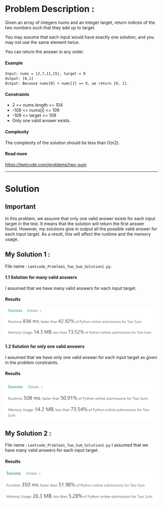 # Problem Description : 

Given an array of integers nums and an integer target, return indices of the two numbers such that they add up to target.

You may assume that each input would have exactly one solution, and you may not use the same element twice.

You can return the answer in any order.

#### Example 
```shell
Input: nums = [2,7,11,15], target = 9
Output: [0,1]
Output: Because nums[0] + nums[1] == 9, we return [0, 1].
```

#### Constraints 

- 2 <= nums.length <= 104
- -109 <= nums[i] <= 109
- -109 <= target <= 109
- Only one valid answer exists.

#### Complexity 
The complexity of the solution should be less than O(n2).

#### Read more
https://leetcode.com/problems/two-sum
<hr>

# Solution 

## Important
In this problem, we assume that only one valid answer exists for each input target in the test. It means that the solution will return the first answer found. However, my solutions give in output all the possible valid answer for each input target. As a result, this will affect the runtime and the memory usage.

## My Solution 1 : 

File name : ```Leetcode_Problem1_Two_Sum_Solution1.py```. 

####  1.1 Solution for many valid answers
I assumed that we have many valid answers for each input target.
#### Results 
<img src='Results1.png'>

####  1.2 Solution for only one valid answers
I assumed that we have only one valid answer for each input target as given in the problem constraints. 
#### Results 
<img src='Results1.1.png'>


## My Solution 2 : 

File name : ```Leetcode_Problem1_Two_Sum_Solution2.py```
I assumed that we have many valid answers for each input target.

#### Results 
<img src='Results2.png'>

